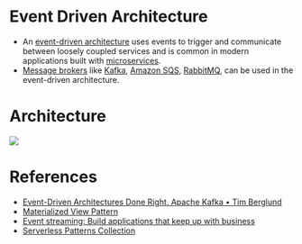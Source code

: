 # Event Driven Architecture
- An [event-driven architecture](https://aws.amazon.com/event-driven-architecture/) uses events to trigger and communicate between loosely coupled services and is common in modern applications built with [microservices](../../5_MicroServices/Readme.md).
- [Message brokers]() like [Kafka](../Kafka/Readme.md), [Amazon SQS](https://github.com/Anshul619/AWS-Services/tree/main/4_MessageBrokers/AmazonSQS/Readme.md), [RabbitMQ](../RabbitMQ.md), can be used in the event-driven architecture.

# Architecture

![](https://miro.medium.com/max/1400/1*CZYfnIHSHKE7XiP-zvhAvA.webp)

# References
- [Event-Driven Architectures Done Right, Apache Kafka • Tim Berglund](https://www.youtube.com/watch?v=A_mstzRGfIE)
- [Materialized View Pattern](https://medium.com/design-microservices-architecture-with-patterns/materialized-view-pattern-f29ea249f8f8)
- [Event streaming: Build applications that keep up with business](https://tanzu.vmware.com/event-streaming)
- [Serverless Patterns Collection](https://serverlessland.com/)